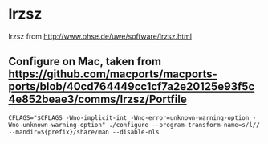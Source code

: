 # lrzsz
lrzsz from  http://www.ohse.de/uwe/software/lrzsz.html


## Configure on Mac, taken from https://github.com/macports/macports-ports/blob/40cd764449cc1cf7a2e20125e93f5c4e852beae3/comms/lrzsz/Portfile

```shell
CFLAGS="$CFLAGS -Wno-implicit-int -Wno-error=unknown-warning-option -Wno-unknown-warning-option" ./configure --program-transform-name=s/l// --mandir=${prefix}/share/man --disable-nls
```